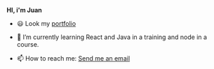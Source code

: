 <strong>HI, i'm Juan</strong>
<br>

- :smiley: Look my [portfolio](https://portfolio-juanprato.herokuapp.com/)

- 🌱 I’m currently learning React and Java in a training and node in a course.

- 📫 How to reach me: <a href = "pratojuanmanuel2@gmail.com">Send me an email</a>
